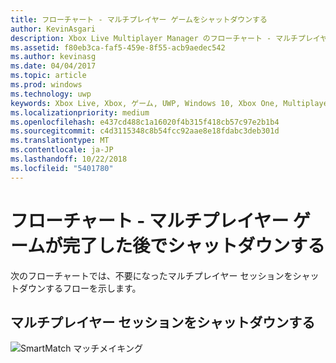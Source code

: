 ```yaml
---
title: フローチャート - マルチプレイヤー ゲームをシャットダウンする
author: KevinAsgari
description: Xbox Live Multiplayer Manager のフローチャート - マルチプレイヤー ゲームが完了した後でシャットダウンします。
ms.assetid: f80eb3ca-faf5-459e-8f55-acb9aedec542
ms.author: kevinasg
ms.date: 04/04/2017
ms.topic: article
ms.prod: windows
ms.technology: uwp
keywords: Xbox Live, Xbox, ゲーム, UWP, Windows 10, Xbox One, Multiplayer Manager, フローチャート
ms.localizationpriority: medium
ms.openlocfilehash: e437cd488c1a16020f4b315f418cb57c97e2b1b4
ms.sourcegitcommit: c4d3115348c8b54fcc92aae8e18fdabc3deb301d
ms.translationtype: MT
ms.contentlocale: ja-JP
ms.lasthandoff: 10/22/2018
ms.locfileid: "5401780"
---
```

# <a name="flowchart---shut-down-after-a-multiplayer-game-is-complete"></a>フローチャート - マルチプレイヤー ゲームが完了した後でシャットダウンする

次のフローチャートでは、不要になったマルチプレイヤー セッションをシャットダウンするフローを示します。

## <a name="shut-down-a-multiplayer-session"></a>マルチプレイヤー セッションをシャットダウンする

![SmartMatch マッチメイキング](../../../images/multiplayer/mpm-shut-down.png)
